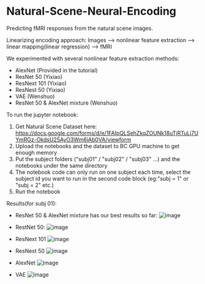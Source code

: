 # Natural-Scene-Neural-Encoding

Predicting fMRI responses from the natural scene images.

Linearizing encoding approach: Images --> nonlinear feature extraction --> linear mapping(linear regression) --> fMRI

We experimented with several nonlinear feature extraction methods:
- AlexNet (Provided in the tutorial)
- ResNet 50 (Yixiao)
- ResNext 101 (Yixiao)
- ResNest 50 (Yixiao)
- VAE (Wenshuo)
- ResNet 50 & AlexNet mixture (Wenshuo) 

To run the jupyter notebook:
1. Get Natural Scene Dataset here: https://docs.google.com/forms/d/e/1FAIpQLSehZkqZOUNk18uTjRTuLj7UYmRGz-OkdsU25AyO3Wm6iAb0VA/viewform
2. Upload the notebooks and the dataset to BC GPU machine to get enough memory 
3. Put the subject folders ("subj01" / "subj02" / "subj03" ...) and the notebooks under the same directory
4. The notebook code can only run on one subject each time, select the subject id you want to run in the second code block (eg:"subj = 1" or "subj = 2" etc.)
5. Run the notebook

Results(for subj 01):
- ResNet 50 & AlexNet mixture has our best results so far:
![image](https://github.com/qinwenshuo/Natural-Scene-Neural-Encoding/assets/53549553/72d993ff-e212-4cac-9ac9-a674ca7b405c)

- RestNet 50:
![image](https://github.com/qinwenshuo/Natural-Scene-Neural-Encoding/assets/53549553/a3106938-4f4f-450b-b67d-8c10c907dcb1)

- ResNext 101
![image](https://github.com/qinwenshuo/Natural-Scene-Neural-Encoding/assets/53549553/cd8326ac-5a89-4e1c-a650-b3b0b9154a14)

- ResNest 50
![image](https://github.com/qinwenshuo/Natural-Scene-Neural-Encoding/assets/53549553/9726ff46-d9e7-45db-8b38-2b0b0f84dc9f)

- AlexNet
![image](https://github.com/qinwenshuo/Natural-Scene-Neural-Encoding/assets/53549553/df3a7398-99a7-46ab-ad19-b2d73b04883b)

- VAE
![image](https://github.com/qinwenshuo/Natural-Scene-Neural-Encoding/assets/53549553/f56c344a-8ea6-424c-b844-be2e7b6d9f7f)
